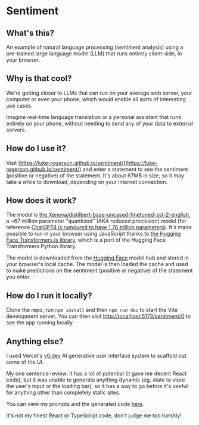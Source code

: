 # Sentiment

## What's this?

An example of natural language processing (sentiment analysis) using a pre-trained large language model (LLM) that runs entirely client-side, in your browser.

## Why is that cool?

We're getting closer to LLMs that can run on your average web server, your computer or even your phone, which would enable all sorts of interesting use cases.

Imagine real-time language translation or a personal assistant that runs entirely on your phone, without needing to send any of your data to external servers.

## How do I use it?

Visit [https://luke-rogerson.github.io/sentiment/](https://luke-rogerson.github.io/sentiment/) and enter a statement to see the sentiment (positive or negative) of the statement. It's about 67MB in size, so it may take a while to download, depending on your internet connection.

## How does it work?

The model is [the Xenova/distilbert-base-uncased-finetuned-sst-2-english](https://huggingface.co/Xenova/distilbert-base-uncased-finetuned-sst-2-english), a ~67 million parameter "quantized" (AKA reduced precission) model (for reference [ChatGPT4 is rumoured to have 1.76 trillion parameters](https://en.wikipedia.org/wiki/GPT-4#Background)). It's made possible to run in your browser using JavaScript thanks to [the Hugging Face Transformers.js library](https://huggingface.co/docs/transformers.js/index), which is a port of the Hugging Face Transformers Python library.

The model is downloaded from the [Hugging Face](https://huggingface.co/) model hub and stored in your browser's local cache. The model is then loaded the cache and used to make predictions on the sentiment (positive or negative) of the statement you enter.

## How do I run it locally?

Clone the repo, run `npm install` and then `npm run dev` to start the Vite development server. You can then visit [http://localhost:5173/sentiment/0](http://localhost:5173/sentiment/) to see the app running locally.

## Anything else?

I used Vercel's [v0.dev](https://v0.dev/) AI generative user interface system to scaffold out some of the UI.

My one sentence review: it has a lot of potential (it gave me decent React code), but it was unable to generate anything dynamic (eg. state to store the user's input or the loading bar), so it has a way to go before it's useful for anything other than completely static sites.

You can view my prompts and the generated code [here](https://v0.dev/t/UprhrZ6D8oM).

It's not my finest React or TypeScript code, don't judge me too harshly!
